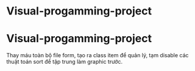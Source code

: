 # Visual-progamming-project
# Visual-progamming-project

Thay máu toàn bộ file form, tạo ra class item để quản lý, tạm disable các thuật toán sort để tập trung làm graphic trước.
